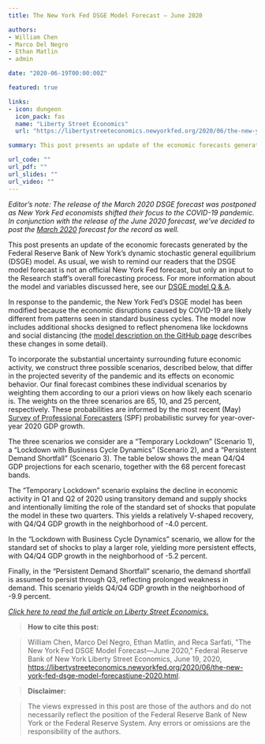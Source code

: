 ```yaml
---
title: The New York Fed DSGE Model Forecast — June 2020

authors: 
- William Chen
- Marco Del Negro
- Ethan Matlin
- admin

date: "2020-06-19T00:00:00Z"

featured: true

links:
- icon: dungeon
  icon_pack: fas
  name: "Liberty Street Economics"
  url: "https://libertystreeteconomics.newyorkfed.org/2020/06/the-new-york-fed-dsge-model-forecastjune-2020.html"

summary: This post presents an update of the economic forecasts generated by the Federal Reserve Bank of New York's dynamic stochastic general equilibrium (DSGE) model. 

url_code: ""
url_pdf: ""
url_slides: ""
url_video: ""
---
```


*Editor’s note: The release of the March 2020 DSGE forecast was postponed as New York Fed economists shifted their focus to the COVID-19 pandemic. In conjunction with the release of the June 2020 forecast, we’ve decided to post the [March 2020](https://libertystreeteconomics.newyorkfed.org/2020/06/the-new-york-fed-dsge-model-forecastmarch-2020.html) forecast for the record as well.*

This post presents an update of the economic forecasts generated by the Federal Reserve Bank of New York’s dynamic stochastic general equilibrium (DSGE) model. As usual, we wish to remind our readers that the DSGE model forecast is not an official New York Fed forecast, but only an input to the Research staff’s overall forecasting process. For more information about the model and variables discussed here, see our [DSGE model Q & A](https://www.newyorkfed.org/medialibrary/media/research/blog/2018/LSE_dsge-forecast-appendix).

In response to the pandemic, the New York Fed’s DSGE model has been modified because the economic disruptions caused by COVID-19 are likely different from patterns seen in standard business cycles. The model now includes additional shocks designed to reflect phenomena like lockdowns and social distancing (the [model description on the GitHub page](https://github.com/FRBNY-DSGE/DSGE.jl/blob/master/docs/DSGE_Model_Documentation_1002.pdf) describes these changes in some detail).

To incorporate the substantial uncertainty surrounding future economic activity, we construct three possible scenarios, described below, that differ in the projected severity of the pandemic and its effects on economic behavior. Our final forecast combines these individual scenarios by weighting them according to our a priori views on how likely each scenario is. The weights on the three scenarios are 65, 10, and 25 percent, respectively. These probabilities are informed by the most recent (May) [Survey of Professional Forecasters](https://www.philadelphiafed.org/research-and-data/real-time-center/survey-of-professional-forecasters) (SPF) probabilistic survey for year-over-year 2020 GDP growth.

The three scenarios we consider are a “Temporary Lockdown” (Scenario 1), a “Lockdown with Business Cycle Dynamics” (Scenario 2), and a “Persistent Demand Shortfall” (Scenario 3). The table below shows the mean Q4/Q4 GDP projections for each scenario, together with the 68 percent forecast bands.

The “Temporary Lockdown” scenario explains the decline in economic activity in Q1 and Q2 of 2020 using transitory demand and supply shocks and intentionally limiting the role of the standard set of shocks that populate the model in these two quarters. This yields a relatively V-shaped recovery, with Q4/Q4 GDP growth in the neighborhood of -4.0 percent.

In the “Lockdown with Business Cycle Dynamics” scenario, we allow for the standard set of shocks to play a larger role, yielding more persistent effects, with Q4/Q4 GDP growth in the neighborhood of -5.2 percent.

Finally, in the “Persistent Demand Shortfall” scenario, the demand shortfall is assumed to persist through Q3, reflecting prolonged weakness in demand. This scenario yields Q4/Q4 GDP growth in the neighborhood of -9.9 percent.

[*Click here to read the full article on Liberty Street Economics.*](https://libertystreeteconomics.newyorkfed.org/2020/06/the-new-york-fed-dsge-model-forecastjune-2020.html)

> **How to cite this post:**

> William Chen, Marco Del Negro, Ethan Matlin, and Reca Sarfati, "The New York Fed DSGE Model Forecast—June 2020," Federal Reserve Bank of New York Liberty Street Economics, June 19, 2020, https://libertystreeteconomics.newyorkfed.org/2020/06/the-new-york-fed-dsge-model-forecastjune-2020.html.

> **Disclaimer:**

> The views expressed in this post are those of the authors and do not necessarily reflect the position of the Federal Reserve Bank of New York or the Federal Reserve System. Any errors or omissions are the responsibility of the authors.